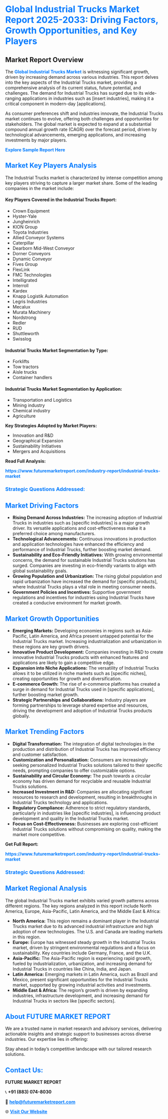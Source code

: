 <h1 style="color: #007BFF;">Global Industrial Trucks Market Report 2025-2033: Driving Factors, Growth Opportunities, and Key Players</h1>

<section id="overview">
<h2>Market Report Overview</h2>
<p>The <a href="https://www.futuremarketreport.com/industry-report/industrial-trucks-market" style="color: #007BFF; text-decoration: none;"><strong>Global Industrial Trucks Market</strong></a> is witnessing significant growth, driven by increasing demand across various industries. This report delves into the key aspects of the Industrial Trucks market, providing a comprehensive analysis of its current status, future potential, and challenges. The demand for Industrial Trucks has surged due to its wide-ranging applications in industries such as [insert industries], making it a critical component in modern-day [applications].</p>
<p>As consumer preferences shift and industries innovate, the Industrial Trucks market continues to evolve, offering both challenges and opportunities for stakeholders. The global market is expected to expand at a substantial compound annual growth rate (CAGR) over the forecast period, driven by technological advancements, emerging applications, and increasing investments by major players.</p>
</section>

<section id="overview">
<p><a href="https://www.futuremarketreport.com/request-sample/reportId=63314" style="color: #007BFF; text-decoration: none;"><strong>Explore Sample Report Here</strong></a></p>
</section>

<section id="key-players">
<h2 style="color: #007BFF;">Market Key Players Analysis</h2>
<p>The Industrial Trucks market is characterized by intense competition among key players striving to capture a larger market share. Some of the leading companies in the market include:</p>
<h4>Key Players Covered in the Industrial Trucks Report:</h4>
<ul><li>Crown Equipment</li><li>Hyster-Yale</li><li>Jungheinrich</li><li>KION Group</li><li>Toyota Industries</li><li>Allied Conveyor Systems</li><li>Caterpillar</li><li>Dearborn Mid-West Conveyor</li><li>Dorner Conveyors</li><li>Dynamic Conveyor</li><li>Fives Group</li><li>FlexLink</li><li>FMC Technologies</li><li>Intelligrated</li><li>Interroll</li><li>Kardex</li><li>Knapp Logistik Automation</li><li>Legris Industries</li><li>Mecalux</li><li>Murata Machinery</li><li>Nordstrong</li><li>Redler</li><li>RUD</li><li>Shuttleworth</li><li>Swisslog</li></ul>
<h4>Industrial Trucks Market Segmentation by Type:</h4>
<ul><li>Forklifts</li><li>Tow tractors</li><li>Aisle trucks</li><li>Container handlers</li></ul>

<h4>Industrial Trucks Market Segmentation by Application:</h4>
<ul><li>Transportation and Logistics</li><li>Mining industry</li><li>Chemical industry</li><li>Agriculture</li></ul>
<p><strong>Key Strategies Adopted by Market Players:</strong></p>
<ul>
<li>Innovation and R&D</li>
<li>Geographical Expansion</li>
<li>Sustainability Initiatives</li>
<li>Mergers and Acquisitions</li>
</ul>
</section>

<section>
<p><strong>Read Full Analysis: </strong></p><a href="https://www.futuremarketreport.com/industry-report/industrial-trucks-market" style="color: #007BFF; text-decoration: none;"><strong>https://www.futuremarketreport.com/industry-report/industrial-trucks-market</strong></a>
<h3 style="color: #007BFF;">Strategic Questions Addressed:</h3>
</section>

<section id="driving-factors">
<h2 style="color: #007BFF;">Market Driving Factors</h2>
<ul>
<li><strong>Rising Demand Across Industries:</strong> The increasing adoption of Industrial Trucks in industries such as [specific industries] is a major growth driver. Its versatile applications and cost-effectiveness make it a preferred choice among manufacturers.</li>
<li><strong>Technological Advancements:</strong> Continuous innovations in production and application technologies have enhanced the efficiency and performance of Industrial Trucks, further boosting market demand.</li>
<li><strong>Sustainability and Eco-Friendly Initiatives:</strong> With growing environmental concerns, the demand for sustainable Industrial Trucks solutions has surged. Companies are investing in eco-friendly variants to align with global sustainability goals.</li>
<li><strong>Growing Population and Urbanization:</strong> The rising global population and rapid urbanization have increased the demand for [specific products], where Industrial Trucks plays a vital role in meeting consumer needs.</li>
<li><strong>Government Policies and Incentives:</strong> Supportive government regulations and incentives for industries using Industrial Trucks have created a conducive environment for market growth.</li>
</ul>
</section>

<section id="growth-opportunities">
<h2 style="color: #007BFF;">Market Growth Opportunities</h2>
<ul>
<li><strong>Emerging Markets:</strong> Developing economies in regions such as Asia-Pacific, Latin America, and Africa present untapped potential for the Industrial Trucks market. Increasing industrialization and urbanization in these regions are key growth drivers.</li>
<li><strong>Innovative Product Development:</strong> Companies investing in R&D to create innovative Industrial Trucks products with enhanced features and applications are likely to gain a competitive edge.</li>
<li><strong>Expansion into Niche Applications:</strong> The versatility of Industrial Trucks allows it to be utilized in niche markets such as [specific niches], creating opportunities for growth and diversification.</li>
<li><strong>E-commerce Growth:</strong> The rise of e-commerce platforms has created a surge in demand for Industrial Trucks used in [specific applications], further boosting market growth.</li>
<li><strong>Strategic Partnerships and Collaborations:</strong> Industry players are forming partnerships to leverage shared expertise and resources, driving the development and adoption of Industrial Trucks products globally.</li>
</ul>
</section>

<section id="trending-factors">
<h2 style="color: #007BFF;">Market Trending Factors</h2>
<ul>
<li><strong>Digital Transformation:</strong> The integration of digital technologies in the production and distribution of Industrial Trucks has improved efficiency and customer satisfaction.</li>
<li><strong>Customization and Personalization:</strong> Consumers are increasingly seeking personalized Industrial Trucks solutions tailored to their specific needs, prompting companies to offer customizable options.</li>
<li><strong>Sustainability and Circular Economy:</strong> The push towards a circular economy has driven demand for recyclable and reusable Industrial Trucks solutions.</li>
<li><strong>Increased Investment in R&D:</strong> Companies are allocating significant resources to research and development, resulting in breakthroughs in Industrial Trucks technology and applications.</li>
<li><strong>Regulatory Compliance:</strong> Adherence to strict regulatory standards, particularly in industries like [specific industries], is influencing product development and quality in the Industrial Trucks market.</li>
<li><strong>Focus on Cost-Effectiveness:</strong> Businesses are exploring cost-efficient Industrial Trucks solutions without compromising on quality, making the market more competitive.</li>
</ul>
</section>

<section>
<p><strong>Get Full Report: </strong></p><a href="https://www.futuremarketreport.com/industry-report/industrial-trucks-market" style="color: #007BFF; text-decoration: none;"><strong>https://www.futuremarketreport.com/industry-report/industrial-trucks-market</strong></a>
<h3 style="color: #007BFF;">Strategic Questions Addressed:</h3>
</section>


<section id="regional-analysis">
<h2 style="color: #007BFF;">Market Regional Analysis</h2>
<p>The global Industrial Trucks market exhibits varied growth patterns across different regions. The key regions analyzed in this report include North America, Europe, Asia-Pacific, Latin America, and the Middle East & Africa:</p>
<ul>
<li><strong>North America:</strong> This region remains a dominant player in the Industrial Trucks market due to its advanced industrial infrastructure and high adoption of new technologies. The U.S. and Canada are leading markets in this region.</li>
<li><strong>Europe:</strong> Europe has witnessed steady growth in the Industrial Trucks market, driven by stringent environmental regulations and a focus on sustainability. Key countries include Germany, France, and the U.K.</li>
<li><strong>Asia-Pacific:</strong> The Asia-Pacific region is experiencing rapid growth, fueled by industrialization, urbanization, and increasing demand for Industrial Trucks in countries like China, India, and Japan.</li>
<li><strong>Latin America:</strong> Emerging markets in Latin America, such as Brazil and Mexico, present significant opportunities for the Industrial Trucks market, supported by growing industrial activities and investments.</li>
<li><strong>Middle East & Africa:</strong> The region’s growth is driven by expanding industries, infrastructure development, and increasing demand for Industrial Trucks in sectors like [specific sectors].</li>
</ul>
</section>

<footer>
<h2 style="color: #007BFF;">About FUTURE MARKET REPORT</h2>
<p>We are a trusted name in market research and advisory services, delivering actionable insights and strategic support to businesses across diverse industries. Our expertise lies in offering:</p>

<p>Stay ahead in today’s competitive landscape with our tailored research solutions.</p>

<h2 style="color: #007BFF;">Contact Us:</h2>
<p><strong>FUTURE MARKET REPORT</strong></p>
<p>📞 <strong>+91 (883) 074-8030</strong></p>
<p>📧 <strong><a href="mailto:help@futuremarketreport.com" style="color: #007BFF;">help@futuremarketreport.com</a></strong></p>
<p>🌐 <strong><a href="https://www.futuremarketreport.com/" style="color: #007BFF;">Visit Our Website</a></strong></p>
</footer>